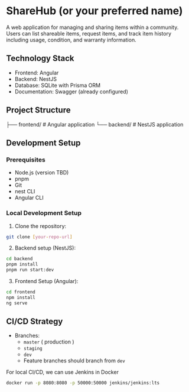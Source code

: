 # ShareHub (or your preferred name)

A web application for managing and sharing items within a community. Users can list shareable items, request items, and track item history including usage, condition, and warranty information.

## Technology Stack

- Frontend: Angular
- Backend: NestJS
- Database: SQLite with Prisma ORM
- Documentation: Swagger (already configured)

## Project Structure

├── frontend/ # Angular application
└── backend/ # NestJS application

## Development Setup

### Prerequisites

- Node.js (version TBD)
- pnpm
- Git
- nest CLI
- Angular CLI

### Local Development Setup

1. Clone the repository:

```bash
git clone [your-repo-url]
```

2. Backend setup (NestJS):

```bash
cd backend
pnpm install
pnpm run start:dev
```

3. Frontend Setup (Angular):

```bash
cd frontend
npm install
ng serve
```

## CI/CD Strategy

- Branches:
  - `master` ( production )
  - `staging`
  - `dev`
  - Feature branches should branch from `dev`

For local CI/CD, we can use Jenkins in Docker

```bash
docker run -p 8080:8080 -p 50000:50000 jenkins/jenkins:lts
```

